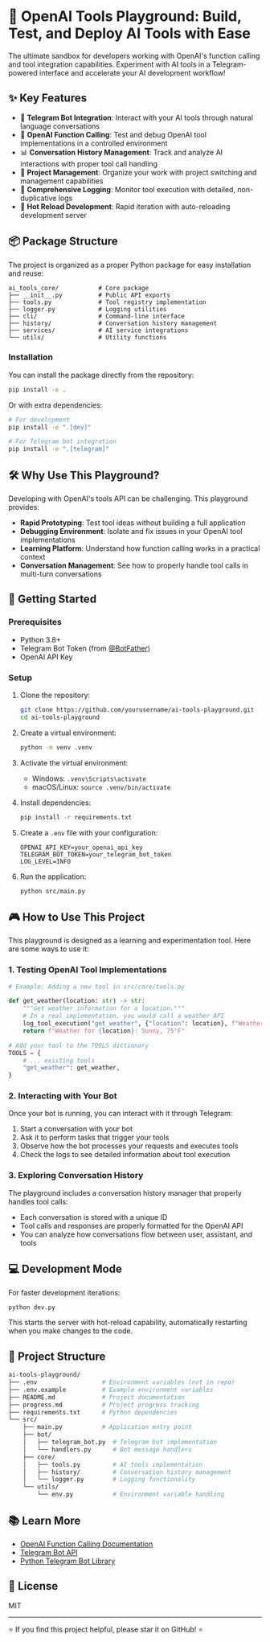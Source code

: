 # 🚀 OpenAI Tools Playground: Build, Test, and Deploy AI Tools with Ease

The ultimate sandbox for developers working with OpenAI's function calling and tool integration capabilities. Experiment with AI tools in a Telegram-powered interface and accelerate your AI development workflow!

## ✨ Key Features

- 🤖 **Telegram Bot Integration**: Interact with your AI tools through natural language conversations
- 🔧 **OpenAI Function Calling**: Test and debug OpenAI tool implementations in a controlled environment
- 📊 **Conversation History Management**: Track and analyze AI interactions with proper tool call handling
- 📁 **Project Management**: Organize your work with project switching and management capabilities
- 📝 **Comprehensive Logging**: Monitor tool execution with detailed, non-duplicative logs
- 🔄 **Hot Reload Development**: Rapid iteration with auto-reloading development server

## 📦 Package Structure

The project is organized as a proper Python package for easy installation and reuse:

```text
ai_tools_core/           # Core package
├── __init__.py          # Public API exports
├── tools.py             # Tool registry implementation
├── logger.py            # Logging utilities
├── cli/                 # Command-line interface
├── history/             # Conversation history management
├── services/            # AI service integrations
└── utils/               # Utility functions
```

### Installation

You can install the package directly from the repository:

```bash
pip install -e .
```

Or with extra dependencies:

```bash
# For development
pip install -e ".[dev]"

# For Telegram bot integration
pip install -e ".[telegram]"
```

## 🛠️ Why Use This Playground?

Developing with OpenAI's tools API can be challenging. This playground provides:

- **Rapid Prototyping**: Test tool ideas without building a full application
- **Debugging Environment**: Isolate and fix issues in your OpenAI tool implementations
- **Learning Platform**: Understand how function calling works in a practical context
- **Conversation Management**: See how to properly handle tool calls in multi-turn conversations

## 🚦 Getting Started

### Prerequisites

- Python 3.8+
- Telegram Bot Token (from [@BotFather](https://t.me/botfather))
- OpenAI API Key

### Setup

1. Clone the repository:

   ```bash
   git clone https://github.com/yourusername/ai-tools-playground.git
   cd ai-tools-playground
   ```

2. Create a virtual environment:

   ```bash
   python -m venv .venv
   ```

3. Activate the virtual environment:
   - Windows: `.venv\Scripts\activate`
   - macOS/Linux: `source .venv/bin/activate`

4. Install dependencies:

   ```bash
   pip install -r requirements.txt
   ```

5. Create a `.env` file with your configuration:

   ```env
   OPENAI_API_KEY=your_openai_api_key
   TELEGRAM_BOT_TOKEN=your_telegram_bot_token
   LOG_LEVEL=INFO
   ```

6. Run the application:

   ```bash
   python src/main.py
   ```

## 🎮 How to Use This Project

This playground is designed as a learning and experimentation tool. Here are some ways to use it:

### 1. Testing OpenAI Tool Implementations

```python
# Example: Adding a new tool in src/core/tools.py

def get_weather(location: str) -> str:
    """Get weather information for a location."""
    # In a real implementation, you would call a weather API
    log_tool_execution("get_weather", {"location": location}, f"Weather for {location}: Sunny, 75°F")
    return f"Weather for {location}: Sunny, 75°F"

# Add your tool to the TOOLS dictionary
TOOLS = {
    # ... existing tools
    "get_weather": get_weather,
}
```

### 2. Interacting with Your Bot

Once your bot is running, you can interact with it through Telegram:

1. Start a conversation with your bot
2. Ask it to perform tasks that trigger your tools
3. Observe how the bot processes your requests and executes tools
4. Check the logs to see detailed information about tool execution

### 3. Exploring Conversation History

The playground includes a conversation history manager that properly handles tool calls:

- Each conversation is stored with a unique ID
- Tool calls and responses are properly formatted for the OpenAI API
- You can analyze how conversations flow between user, assistant, and tools

## 💻 Development Mode

For faster development iterations:

```bash
python dev.py
```

This starts the server with hot-reload capability, automatically restarting when you make changes to the code.

## 📂 Project Structure

```bash
ai-tools-playground/
├── .env                  # Environment variables (not in repo)
├── .env.example          # Example environment variables
├── README.md             # Project documentation
├── progress.md           # Project progress tracking
├── requirements.txt      # Python dependencies
└── src/
    ├── main.py           # Application entry point
    ├── bot/
    │   ├── telegram_bot.py  # Telegram bot implementation
    │   └── handlers.py      # Bot message handlers
    ├── core/
    │   ├── tools.py         # AI tools implementation
    │   ├── history/         # Conversation history management
    │   └── logger.py        # Logging functionality
    └── utils/
        └── env.py           # Environment variable handling
```

## 📚 Learn More

- [OpenAI Function Calling Documentation](https://platform.openai.com/docs/guides/function-calling)
- [Telegram Bot API](https://core.telegram.org/bots/api)
- [Python Telegram Bot Library](https://python-telegram-bot.readthedocs.io/)

## 📄 License

MIT

---

⭐ If you find this project helpful, please star it on GitHub! ⭐
